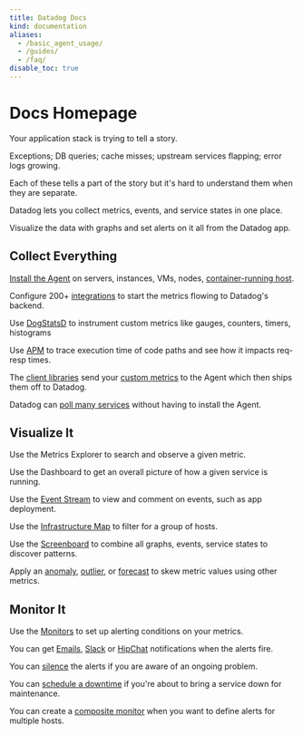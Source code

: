 ```yaml
---
title: Datadog Docs
kind: documentation
aliases:
  - /basic_agent_usage/
  - /guides/
  - /faq/
disable_toc: true
---
```


# Docs Homepage

[//]: <> ({{< partial name="tile-nav/tile-nav.html" >}})

Your application stack is trying to tell a story.

Exceptions; DB queries; cache misses; upstream services flapping; error logs growing. 

Each of these tells a part of the story but it's hard to understand them when they are separate.

Datadog lets you collect metrics, events, and service states in one place. 

Visualize the data with graphs and set alerts on it all from the Datadog app.

## Collect Everything

[Install the Agent][1] on servers, instances, VMs, nodes, [container-running host][2]. 

Configure 200+ [integrations][3] to start the metrics flowing to Datadog's backend.

Use [DogStatsD][4] to instrument custom metrics like gauges, counters, timers, histograms 

Use [APM][5] to trace execution time of code paths and see how it impacts req-resp times. 

The [client libraries][6] send your [custom metrics][7] to the Agent which then ships them off to Datadog.

Datadog can [poll many services](/integrations) without having to install the Agent.

## Visualize It
Use the Metrics Explorer to search and observe a given metric. 

Use the Dashboard to get an overall picture of how a given service is running.

Use the [Event Stream][8] to view and comment on events, such as app deployment. 

Use the [Infrastructure Map][9] to filter for a group of hosts. 

Use the [Screenboard][10] to combine all graphs, events, service states to discover patterns.

Apply an [anomaly][11], [outlier][12], or [forecast][13] to skew metric values using other metrics.

## Monitor It
Use the [Monitors][14] to set up alerting conditions on your metrics.

You can get [Emails][15], [Slack][16] or [HipChat][17] notifications when the alerts fire.

You can [silence][18] the alerts if you are aware of an ongoing problem.

You can [schedule a downtime][19] if you're about to bring a service down for maintenance.

You can create a [composite monitor][20] when you want to define alerts for multiple hosts.

<!--{{< partial name="support/support.html" >}}-->

[1]: /agent
[2]: https://github.com/DataDog/datadog-agent/tree/master/Dockerfiles/agent
[3]: /integrations
[4]: /developers/dogstatsd
[5]: /tracing
[6]: /developers/libraries
[7]: /developers/metrics/custom_metrics/
[8]: /graphing/event_stream/
[9]: /graphing/infrastructure
[10]: /graphing/dashboards/screenboard
[11]: /monitors/monitor_types/anomaly
[12]: /monitors/monitor_types/outlier
[13]: /monitors/monitor_types/forecasts
[14]: /monitors
[15]: /monitors/notifications
[16]: /integrations/slack
[17]: /integrations/hipchat
[18]: /monitors/downtimes
[19]: /monitors/downtimes/
[20]: /monitors/monitor_types/composite/
